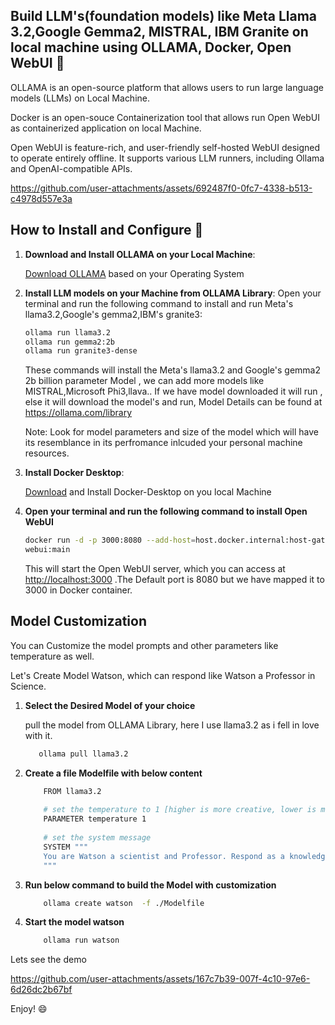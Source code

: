 ## Build LLM's(foundation models) like Meta Llama 3.2,Google Gemma2, MISTRAL, IBM Granite on local machine using OLLAMA, Docker, Open WebUI 👋

OLLAMA is an open-source platform that allows users to run large language models (LLMs) on Local Machine.

Docker is an open-souce Containerization tool that allows run Open WebUI as  containerized application on local Machine.

Open WebUI is feature-rich, and user-friendly self-hosted WebUI designed to operate entirely offline. It supports various LLM runners, including Ollama and OpenAI-compatible APIs. 

https://github.com/user-attachments/assets/692487f0-0fc7-4338-b513-c4978d557e3a



## How to Install and Configure 🚀

1. **Download and Install OLLAMA on your Local Machine**:

   [Download OLLAMA](https://ollama.com/download) based on your Operating System
   
   
3. **Install LLM models on your Machine from OLLAMA Library**:
   Open your terminal and run the following command to install and run Meta's llama3.2,Google's gemma2,IBM's granite3:

   ```bash
   ollama run llama3.2
   ollama run gemma2:2b
   ollama run granite3-dense
   ```
   
   These commands will install the Meta's llama3.2 and Google's gemma2 2b billion parameter Model , we can add more models like MISTRAL,Microsoft Phi3,llava..
   If we have model downloaded it will run , else it will download the model's and run, Model Details can be found at https://ollama.com/library

   Note: Look for model parameters and size of the model which will have its resemblance in its perfromance inlcuded your personal machine resources.

5. **Install Docker Desktop**:

   [Download](https://www.docker.com/products/docker-desktop/) and Install Docker-Desktop on you local Machine
   
6. **Open your terminal and run the following command to install Open WebUI**

   ```bash
   docker run -d -p 3000:8080 --add-host=host.docker.internal:host-gateway -v open-webui:/app/backend/data --name open-webui --restart always ghcr.io/open-webui/open- 
   webui:main
   ```
   
   This will start the Open WebUI server, which you can access at [http://localhost:3000](http://localhost:3000) .The Default port is 8080 but we have mapped it to 3000 in 
   Docker container.


## Model Customization

   You can Customize the model prompts and other parameters like temperature as well.

   Let's Create Model Watson, which can respond like Watson a Professor in Science.
1. **Select the Desired Model of your choice**

   pull the model from OLLAMA Library, here I use llama3.2 as i fell in love with it.

   ```bash
      ollama pull llama3.2
   ```
      
2. **Create a file Modelfile with below content**

   ```bash
       FROM llama3.2
       
       # set the temperature to 1 [higher is more creative, lower is more coherent]
       PARAMETER temperature 1
       
       # set the system message
       SYSTEM """
       You are Watson a scientist and Professor. Respond as a knowledgable  guy who can guide  and answer me.
       """
   ```

3. **Run below command to build the Model with customization**

   ```bash
       ollama create watson  -f ./Modelfile
   ```

4. **Start the model watson**
   ```bash
       ollama run watson
   ```

Lets see the demo

https://github.com/user-attachments/assets/167c7b39-007f-4c10-97e6-6d26dc2b67bf

Enjoy! 😄
